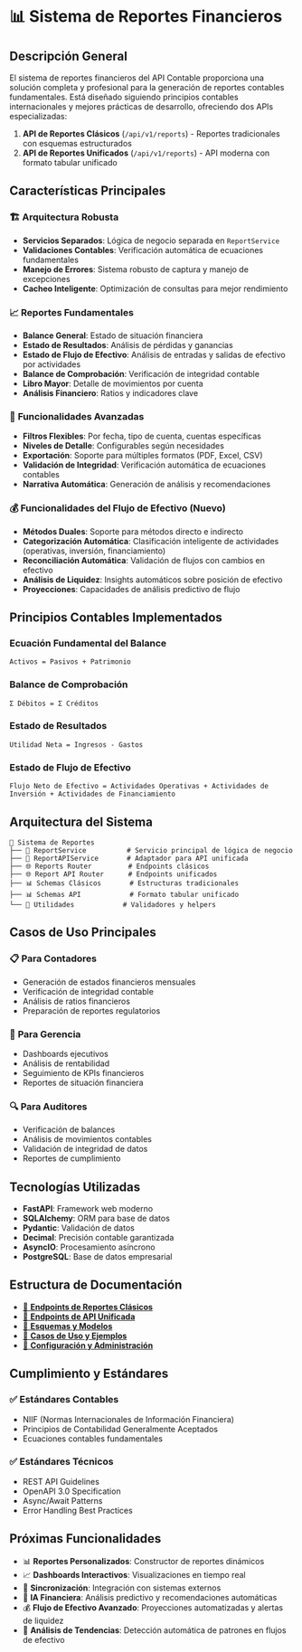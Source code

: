 # 📊 Sistema de Reportes Financieros

## Descripción General

El sistema de reportes financieros del API Contable proporciona una solución completa y profesional para la generación de reportes contables fundamentales. Está diseñado siguiendo principios contables internacionales y mejores prácticas de desarrollo, ofreciendo dos APIs especializadas:

1. **API de Reportes Clásicos** (`/api/v1/reports`) - Reportes tradicionales con esquemas estructurados
2. **API de Reportes Unificados** (`/api/v1/reports`) - API moderna con formato tabular unificado

## Características Principales

### 🏗️ **Arquitectura Robusta**
- **Servicios Separados**: Lógica de negocio separada en `ReportService`
- **Validaciones Contables**: Verificación automática de ecuaciones fundamentales
- **Manejo de Errores**: Sistema robusto de captura y manejo de excepciones
- **Cacheo Inteligente**: Optimización de consultas para mejor rendimiento

### 📈 **Reportes Fundamentales**
- **Balance General**: Estado de situación financiera
- **Estado de Resultados**: Análisis de pérdidas y ganancias
- **Estado de Flujo de Efectivo**: Análisis de entradas y salidas de efectivo por actividades
- **Balance de Comprobación**: Verificación de integridad contable
- **Libro Mayor**: Detalle de movimientos por cuenta
- **Análisis Financiero**: Ratios y indicadores clave

### 🔧 **Funcionalidades Avanzadas**
- **Filtros Flexibles**: Por fecha, tipo de cuenta, cuentas específicas
- **Niveles de Detalle**: Configurables según necesidades
- **Exportación**: Soporte para múltiples formatos (PDF, Excel, CSV)
- **Validación de Integridad**: Verificación automática de ecuaciones contables
- **Narrativa Automática**: Generación de análisis y recomendaciones

### 💰 **Funcionalidades del Flujo de Efectivo (Nuevo)**
- **Métodos Duales**: Soporte para métodos directo e indirecto
- **Categorización Automática**: Clasificación inteligente de actividades (operativas, inversión, financiamiento)
- **Reconciliación Automática**: Validación de flujos con cambios en efectivo
- **Análisis de Liquidez**: Insights automáticos sobre posición de efectivo
- **Proyecciones**: Capacidades de análisis predictivo de flujo

## Principios Contables Implementados

### Ecuación Fundamental del Balance
```
Activos = Pasivos + Patrimonio
```

### Balance de Comprobación
```
Σ Débitos = Σ Créditos
```

### Estado de Resultados
```
Utilidad Neta = Ingresos - Gastos
```

### Estado de Flujo de Efectivo
```
Flujo Neto de Efectivo = Actividades Operativas + Actividades de Inversión + Actividades de Financiamiento
```

## Arquitectura del Sistema

```
📁 Sistema de Reportes
├── 📄 ReportService          # Servicio principal de lógica de negocio
├── 📄 ReportAPIService       # Adaptador para API unificada
├── 🌐 Reports Router         # Endpoints clásicos
├── 🌐 Report API Router      # Endpoints unificados
├── 📊 Schemas Clásicos       # Estructuras tradicionales
├── 📊 Schemas API            # Formato tabular unificado
└── 🔧 Utilidades            # Validadores y helpers
```

## Casos de Uso Principales

### 📋 **Para Contadores**
- Generación de estados financieros mensuales
- Verificación de integridad contable
- Análisis de ratios financieros
- Preparación de reportes regulatorios

### 👥 **Para Gerencia**
- Dashboards ejecutivos
- Análisis de rentabilidad
- Seguimiento de KPIs financieros
- Reportes de situación financiera

### 🔍 **Para Auditores**
- Verificación de balances
- Análisis de movimientos contables
- Validación de integridad de datos
- Reportes de cumplimiento

## Tecnologías Utilizadas

- **FastAPI**: Framework web moderno
- **SQLAlchemy**: ORM para base de datos
- **Pydantic**: Validación de datos
- **Decimal**: Precisión contable garantizada
- **AsyncIO**: Procesamiento asíncrono
- **PostgreSQL**: Base de datos empresarial

## Estructura de Documentación

- [🔗 **Endpoints de Reportes Clásicos**](./classic-reports-endpoints.md)
- [🔗 **Endpoints de API Unificada**](./unified-reports-api.md)
- [🔗 **Esquemas y Modelos**](./schemas-reference.md)
- [🔗 **Casos de Uso y Ejemplos**](./use-cases-examples.md)
- [🔗 **Configuración y Administración**](./configuration-admin.md)

## Cumplimiento y Estándares

### ✅ **Estándares Contables**
- NIIF (Normas Internacionales de Información Financiera)
- Principios de Contabilidad Generalmente Aceptados
- Ecuaciones contables fundamentales

### ✅ **Estándares Técnicos**
- REST API Guidelines
- OpenAPI 3.0 Specification
- Async/Await Patterns
- Error Handling Best Practices

## Próximas Funcionalidades

- 📊 **Reportes Personalizados**: Constructor de reportes dinámicos
- 📈 **Dashboards Interactivos**: Visualizaciones en tiempo real
- 🔄 **Sincronización**: Integración con sistemas externos
- 🤖 **IA Financiera**: Análisis predictivo y recomendaciones automáticas
- 💰 **Flujo de Efectivo Avanzado**: Proyecciones automatizadas y alertas de liquidez
- 🎯 **Análisis de Tendencias**: Detección automática de patrones en flujos de efectivo

